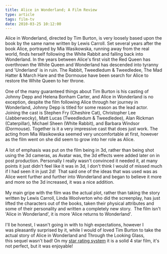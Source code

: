 ```yaml
---
title: Alice in Wonderland; A Film Review
type: article
tags: film-tv
date: 2010-03-25 10:12:00
---
```

Alice in Wonderland, directed by Tim Burton, is very loosely based upon the book by the same name written by Lewis Carroll.  Set several years after the book Alice, portrayed by Mia Wasikowska, running away from the real world, finds herself following the White Rabbit and falling back into Wonderland.  In the years between Alice's first visit the Red Queen has overthrown the White Queen and Wonderland has descended into tyranny and 'Underland' is in ruin.  The Rabbit, Tweedledum &amp; Tweedledee, The Mad Hatter &amp; March Hare and the Dormouse have been search for Alice to restore the White Queen to her throne.<br /><br />One of the many guaranteed things about Tim Burton is his casting of Johnny Depp and Helena Bonham Carter, and Alice in Wonderland is no exception, despite the film following Alice through her journey in Wonderland, Johnny Depp is titled for some reason as the lead actor.  Joining the cast  is Stephen Fry (Cheshire Cat), Christopher Lee (Jabberwocky), Matt Lucas (Tweedledum &amp; Tweedledee), Alan Rickman (Caterpillar), Michael Sheen (White Rabbit), and Barbara Windsor (Dormouse).  Together is it a very impressive cast that does just work.  The acting from Mia Wasikowska seemed very uncomfortable at first, however as the film went on she did seem to grow into her role as Alice.<br /><br />A lot of emphasis was put on the film being in 3d, rather than being shot using the 3d cameras, as Avatar was, the 3d effects were added later on in post production.  Personally I really wasn't convinced it needed it, at many points it just didn't feel like it was in 3d, I don't think I would of missed much if I had seen it in just 2d! &nbsp;That said one of the ideas that was used was as Alice went further and further into Wonderland and began to believe it more and more so the 3d increased, it was a nice addition.<br /><br />My main gripe with the film was the actual plot, rather than taking the story written by Lewis Carroll, Linda Woolverton who did the screenplay, has just lifted the characters out of the books, taken their physical attributes and some of their personality and written a completely new story. &nbsp;The film isn't 'Alice in Wonderland', it is more 'Alice returns to Wonderland'.<br /><br />I'll be honest, I wasn't going in with to high expectations, however I was&nbsp;pleasantly&nbsp;surprised&nbsp;by it, while I would of loved Tim Burton to take the actual story of Alice in Wonderland and Through the Looking Glass, this&nbsp;sequel&nbsp;wasn't bad! On my <a href="http://www.jamesdoc.co.uk/2009/05/star-ratings.html">star rating system</a> it is a solid 4 star film, it's not perfect, but it was enjoyable!
